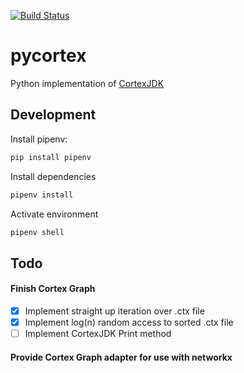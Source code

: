 [![Build Status](https://travis-ci.com/winni2k/pycortex.svg?token=K7dhHdBzXsubBntxA949&branch=master)](https://travis-ci.com/winni2k/pycortex)

# pycortex
Python implementation of [CortexJDK](https://github.com/mcveanlab/CortexJDK)

## Development

Install pipenv:
```bash
pip install pipenv
```

Install dependencies
```bash
pipenv install
```

Activate environment
```bash
pipenv shell
```

## Todo

#### Finish Cortex Graph
- [X] Implement straight up iteration over .ctx file
- [X] Implement log(n) random access to sorted .ctx file
- [ ] Implement CortexJDK Print method

#### Provide Cortex Graph adapter for use with networkx

